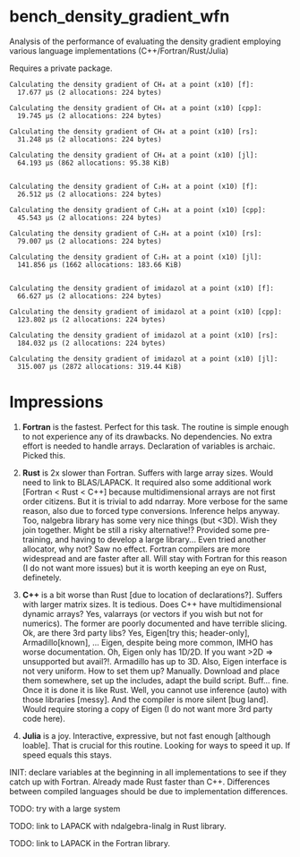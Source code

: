 # bench_density_gradient_wfn

Analysis of the performance of evaluating the density gradient
employing various language implementations (C++/Fortran/Rust/Julia)

Requires a private package.


```
Calculating the density gradient of CH₄ at a point (x10) [f]:
  17.677 μs (2 allocations: 224 bytes)

Calculating the density gradient of CH₄ at a point (x10) [cpp]:
  19.745 μs (2 allocations: 224 bytes)

Calculating the density gradient of CH₄ at a point (x10) [rs]:
  31.248 μs (2 allocations: 224 bytes)

Calculating the density gradient of CH₄ at a point (x10) [jl]:
  64.193 μs (862 allocations: 95.38 KiB)


Calculating the density gradient of C₂H₄ at a point (x10) [f]:
  26.512 μs (2 allocations: 224 bytes)

Calculating the density gradient of C₂H₄ at a point (x10) [cpp]:
  45.543 μs (2 allocations: 224 bytes)

Calculating the density gradient of C₂H₄ at a point (x10) [rs]:
  79.007 μs (2 allocations: 224 bytes)

Calculating the density gradient of C₂H₄ at a point (x10) [jl]:
  141.856 μs (1662 allocations: 183.66 KiB)


Calculating the density gradient of imidazol at a point (x10) [f]:
  66.627 μs (2 allocations: 224 bytes)

Calculating the density gradient of imidazol at a point (x10) [cpp]:
  123.802 μs (2 allocations: 224 bytes)

Calculating the density gradient of imidazol at a point (x10) [rs]:
  184.032 μs (2 allocations: 224 bytes)

Calculating the density gradient of imidazol at a point (x10) [jl]:
  315.007 μs (2872 allocations: 319.44 KiB)

```


Impressions
===========

1. **Fortran** is the fastest. Perfect for this task. The routine is simple enough to not
          experience any of its drawbacks. No dependencies. No extra effort is needed to
          handle arrays. Declaration of variables is archaic. Picked this.

3. **Rust** is 2x slower than Fortran. Suffers with large array sizes. Would need to link to BLAS/LAPACK.
       It required also some additional work [Fortran < Rust < C++]
       because multidimensional arrays are not first
       order citizens. But it is trivial to add ndarray.
       More verbose for the same reason, also due
       to forced type conversions. Inference helps anyway.
       Too, nalgebra library has some very nice things (but <3D).
       Wish they join together. Might be still a risky alternative!?
       Provided some pre-training, and having to develop a large library...
       Even tried another allocator, why not? Saw no effect.
       Fortran compilers are more widespread and are faster after all.
       Will stay with Fortran for this reason (I do not want more issues)
       but it is worth keeping an eye on Rust, definetely.

2. **C++** is a bit worse than Rust [due to location of declarations?].
      Suffers with larger matrix sizes. It is tedious.
      Does C++ have multidimensional dynamic arrays? Yes,
      valarrays (or vectors if you wish but not for numerics).
      The former are poorly documented and have terrible slicing.
      Ok, are there 3rd party libs? Yes, Eigen[try this; header-only], Armadillo[known], ...
      Eigen, despite being more common, IMHO has worse documentation.
      Oh, Eigen only has 1D/2D. If you want >2D => unsupported but avail?!.
      Armadillo has up to 3D. Also, Eigen interface is not very uniform.
      How to set them up? Manually. Download and place them somewhere,
      set up the includes, adapt the build script. Buff... fine. Once it is
      done it is like Rust. Well, you cannot use inference (auto)
      with those libraries [messy]. And the compiler is more silent [bug land].
      Would require storing a copy of Eigen (I do not want more 3rd party code here).

4. **Julia** is a joy. Interactive, expressive, but
        not fast enough [although loable]. That is crucial
        for this routine. Looking for ways to speed it up.
        If speed equals this stays.


INIT: declare variables at the beginning in all implementations
      to see if they catch up with Fortran.
      Already made Rust faster than C++. Differences between 
      compiled languages should be due to implementation differences.

TODO: try with a large system

TODO: link to LAPACK with ndalgebra-linalg in Rust library.

TODO: link to LAPACK in the Fortran library.

